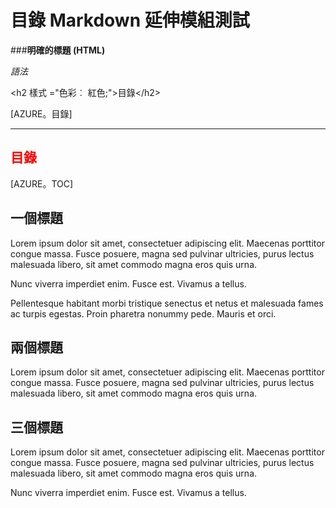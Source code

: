 <properties linkid="example-toc-extension-explicit-heading" urlDisplayName="TOC Markdown Extension Test" pageTitle="目錄 Markdown 延伸模組測試" title="TOC Markdown Extension Test" metaKeywords="southworks" description="測試目錄 Markdown 延伸模組。" metaCanonical="" disqusComments="1" umbracoNaviHide="0" writer="f2bo" services="" solutions="" documentationCenter="" authors="" videoId="" scriptId="" />

# 目錄 Markdown 延伸模組測試

###**明確的標題 (HTML)**

*語法*

&lt;h2 樣式 =&quot;色彩︰ 紅色;&quot;&gt;目錄&lt;/h2&gt;

&lbrack;AZURE。目錄&rbrack;

<hr />

<h2 style="color: red;">目錄</h2>
[AZURE。TOC]

## 一個標題
Lorem ipsum dolor sit amet, consectetuer adipiscing elit. Maecenas porttitor congue massa. Fusce posuere, magna sed pulvinar ultricies, purus lectus malesuada libero, sit amet commodo magna eros quis urna.

Nunc viverra imperdiet enim. Fusce est. Vivamus a tellus.

Pellentesque habitant morbi tristique senectus et netus et malesuada fames ac turpis egestas. Proin pharetra nonummy pede. Mauris et orci.

## 兩個標題
Lorem ipsum dolor sit amet, consectetuer adipiscing elit. Maecenas porttitor congue massa. Fusce posuere, magna sed pulvinar ultricies, purus lectus malesuada libero, sit amet commodo magna eros quis urna.

## 三個標題
Lorem ipsum dolor sit amet, consectetuer adipiscing elit. Maecenas porttitor congue massa. Fusce posuere, magna sed pulvinar ultricies, purus lectus malesuada libero, sit amet commodo magna eros quis urna.

Nunc viverra imperdiet enim. Fusce est. Vivamus a tellus.
